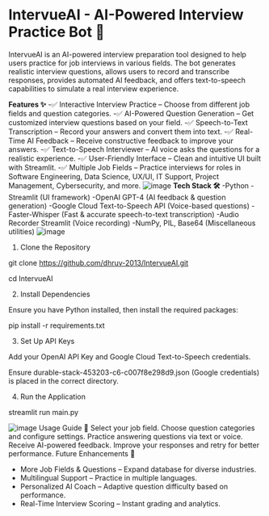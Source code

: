 # IntervueAI - AI-Powered Interview Practice Bot 🎤
IntervueAI is an AI-powered interview preparation tool designed to help users practice for job interviews in various fields. The bot generates realistic interview questions, allows users to record and transcribe responses, provides automated AI feedback, and offers text-to-speech capabilities to simulate a real interview experience.

**Features ✨**
-✅ Interactive Interview Practice – Choose from different job fields and question categories.
-✅ AI-Powered Question Generation – Get customized interview questions based on your field.
-✅ Speech-to-Text Transcription – Record your answers and convert them into text.
-✅ Real-Time AI Feedback – Receive constructive feedback to improve your answers.
-✅ Text-to-Speech Interviewer – AI voice asks the questions for a realistic experience.
-✅ User-Friendly Interface – Clean and intuitive UI built with Streamlit.
-✅ Multiple Job Fields – Practice interviews for roles in Software Engineering, Data Science, UX/UI, IT Support, Project Management, Cybersecurity, and more.
![image](https://github.com/user-attachments/assets/f0aef2ac-3910-45ee-8318-1dde7c06ebcf)
**Tech Stack 🛠️**
-Python
-Streamlit (UI framework)
-OpenAI GPT-4 (AI feedback & question generation)
-Google Cloud Text-to-Speech API (Voice-based questions)
-Faster-Whisper (Fast & accurate speech-to-text transcription)
-Audio Recorder Streamlit (Voice recording)
-NumPy, PIL, Base64 (Miscellaneous utilities)
![image](https://github.com/user-attachments/assets/8585a67a-6a68-4102-8582-c4e45168e8df)
1. Clone the Repository

git clone https://github.com/dhruv-2013/IntervueAI.git

cd IntervueAI

2. Install Dependencies

Ensure you have Python installed, then install the required packages:

pip install -r requirements.txt

3. Set Up API Keys

Add your OpenAI API Key and Google Cloud Text-to-Speech credentials.

Ensure durable-stack-453203-c6-c007f8e298d9.json (Google credentials) is placed in the correct directory.

4. Run the Application

streamlit run main.py

![image](https://github.com/user-attachments/assets/efee512f-bfec-4fe3-abce-a4f91db4bdc1)
Usage Guide 📖
Select your job field.
Choose question categories and configure settings.
Practice answering questions via text or voice.
Receive AI-powered feedback.
Improve your responses and retry for better performance.
Future Enhancements 🚀
- More Job Fields & Questions – Expand database for diverse industries.
- Multilingual Support – Practice in multiple languages.
- Personalized AI Coach – Adaptive question difficulty based on performance.
- Real-Time Interview Scoring – Instant grading and analytics.

